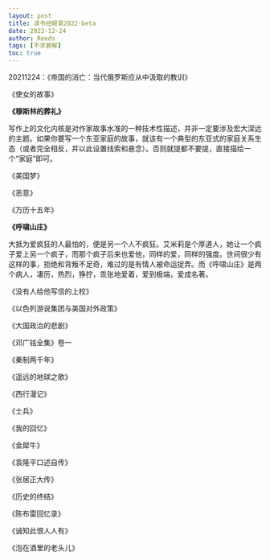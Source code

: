 ```yaml
---
layout: post
title: 读书经眼录2022·beta
date: 2022-12-24
author: Reeds
tags: [不求甚解]
toc: true
---
```


  20211224：《帝国的消亡：当代俄罗斯应从中汲取的教训》

<!--- more --->

《使女的故事》

**《穆斯林的葬礼》**

写作上的文化内核是对作家故事水准的一种技术性描述，并非一定要涉及宏大深远的主题。如果你要写一个东亚家庭的故事，就该有一个典型的东亚式的家庭关系生态（或者完全相反，并以此设置线索和悬念）。否则就提都不要提，直接描绘一个“家庭”即可。

《美国梦》

《恶意》

《万历十五年》

**《呼啸山庄》**

大抵为爱疯狂的人最怕的，便是另一个人不疯狂。艾米莉是个厚道人，她让一个疯子爱上另一个疯子，而那个疯子后来也爱他，同样的爱，同样的强度。世间很少有这样的事，拒绝和背叛不足奇，难过的是有情人被命运捉弄。而《呼啸山庄》是两个病人，凄厉，热烈，狰狞，乖张地爱着，爱到极端，爱成名著。

《没有人给他写信的上校》

《以色列游说集团与美国对外政策》

《大国政治的悲剧》

《邓广铭全集》卷一

《秦制两千年》

《遥远的地球之歌》

《西行漫记》

《士兵》

《我的回忆》

《金犀牛》

《袁隆平口述自传》

《张居正大传》

《历史的终结》

《陈布雷回忆录》

《诚知此恨人人有》

《泡在酒里的老头儿》





















